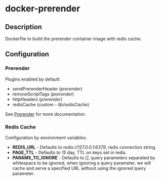 # docker-prerender

## Description
Dockerfile to build the prerender container image with redis cache.

## Configuration

### Prerender

Plugins enabled by default:
- sendPrerenderHeader (*prerender*)
- removeScriptTags (*prerender*)
- httpHeaders (*prerender*)
- redisCache (*custom - lib/redisCache*)

See [Prerender](https://github.com/prerender/prerender) for more documentation.

### Redis Cache

  Configuration by environment variables:

  - **REDIS_URL** - Defaults to *redis://127.0.0.1:6379*, redis connection string.
  - **PAGE_TTL** - Defaults to *15* day, TTL on keys set in redis.
  - **PARAMS_TO_IGNORE** - Defaults to *[]*, query parameters separated by
    whitespace to be ignored, when ignoring a query parameter, we will cache and
    serve a specified URL without using the ignored query parameter.
